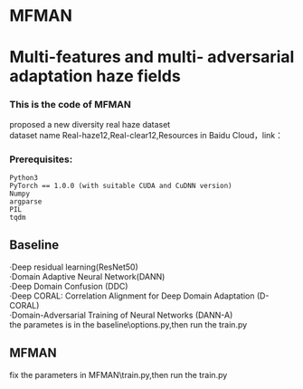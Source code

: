 # MFMAN
# Multi-features and multi- adversarial adaptation haze fields<br>
### This is the code of MFMAN<br>
proposed a new diversity real haze dataset<br>
dataset name Real-haze12,Real-clear12,Resources in Baidu Cloud，link：<br>
### Prerequisites:<br>
    Python3
    PyTorch == 1.0.0 (with suitable CUDA and CuDNN version)
    Numpy
    argparse
    PIL
    tqdm
## Baseline
·Deep residual learning(ResNet50)<br>
·Domain Adaptive Neural Network(DANN)<br>
·Deep Domain Confusion (DDC)<br>
·Deep CORAL: Correlation Alignment for Deep Domain Adaptation (D-CORAL)<br>
·Domain-Adversarial Training of Neural Networks (DANN-A) <br>
the parametes is in the baseline\options.py,then run the train.py
## MFMAN
fix the parameters in MFMAN\train.py,then run the train.py

